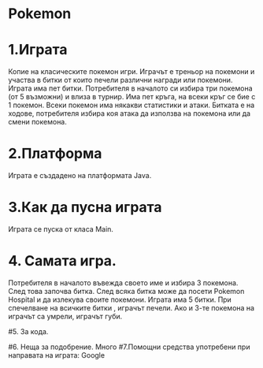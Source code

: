 # Pokemon

# 1.Играта

Копие на класическите покемон игри.
Играчът е треньор на покемони и участва в битки от които печели различни награди или покемони. 
Играта има пет битки. Потребителя в началото си избира три покемона (от 5 възможни) и влиза в турнир. 
Има пет кръга, на всеки кръг се бие с 1 покемон. Всеки покемон има някакви статистики и атаки. 
Битката е на ходове, потребителя избира коя атака да използва на покемона или да смени покемона.

# 2.Платформа

Играта е създадено на платформата Java.

# 3.Как да пусна играта

Играта се пуска от класа Main.

# 4. Самата игра.
Потребителя в началото въвежда своето име и избира 3 покемона.
След това започва битка.
След всяка битка може да посети Pokemon Hospital и да излекува своите покемони.
Играта има 5 битки.
При спечелване на всичките битки , играчът печели.
Ако и 3-те покемона на играчът са умрели, играчът губи.

#5. За кода.

#6. Неща за подобрение.
Много
#7.Помощни средства употребени при направата на играта:
Google
